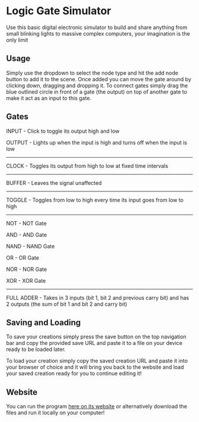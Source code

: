 # Logic Gate Simulator

Use this basic digital electronic simulator to build and share anything from small blinking lights to massive complex computers, your imagination is the only limit

## Usage

Simply use the dropdown to select the node type and hit the add node button to add it to the scene. Once added you can move the gate around by clicking down, dragging and dropping it. To connect gates simply drag the blue outlined circle in front of a gate (the output) on top of another gate to make it act as an input to this gate.

## Gates

INPUT - Click to toggle its output high and low

OUTPUT - Lights up when the input is high and turns off when the input is low

--------

CLOCK - Toggles its output from high to low at fixed time intervals

--------

BUFFER - Leaves the signal unaffected

--------

TOGGLE - Toggles from low to high every time its input goes from low to high

--------

NOT - NOT Gate

AND - AND Gate

NAND - NAND Gate

OR - OR Gate

NOR - NOR Gate

XOR - XOR Gate

--------

FULL ADDER - Takes in 3 inputs (bit 1, bit 2 and previous carry bit) and has 2 outputs (the sum of bit 1 and bit 2 and carry bit)

## Saving and Loading

To save your creations simply press the save button on the top navigation bar and copy the provided save URL and paste it to a file on your device ready to be loaded later.

To load your creation simply copy the saved creation URL and paste it into your browser of choice and it will bring you back to the website and load your saved creation ready for you to continue editing it!

## Website

You can run the program [here on its website](https://gamedev46.github.io/logic_gate_sim/) or alternatively download the files and run it locally on your computer!
